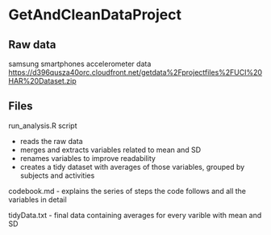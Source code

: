 # GetAndCleanDataProject

## Raw data
samsung smartphones accelerometer data
https://d396qusza40orc.cloudfront.net/getdata%2Fprojectfiles%2FUCI%20HAR%20Dataset.zip
## Files
run_analysis.R script 
  - reads the raw data
  - merges and extracts variables related to mean and SD
  - renames variables to improve readability
  - creates a tidy dataset with averages of those variables, grouped by subjects and activities

codebook.md - explains the series of steps the code follows and all the variables in detail

tidyData.txt - final data containing averages for every varible with mean and SD
